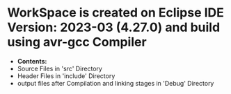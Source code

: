 

# WorkSpace is created on Eclipse IDE Version: 2023-03 (4.27.0) and build using avr-gcc Compiler
- **Contents:**
- Source Files in 'src' Directory
- Header Files in 'include' Directory
- output files after Compilation and linking stages in 'Debug' Directory
